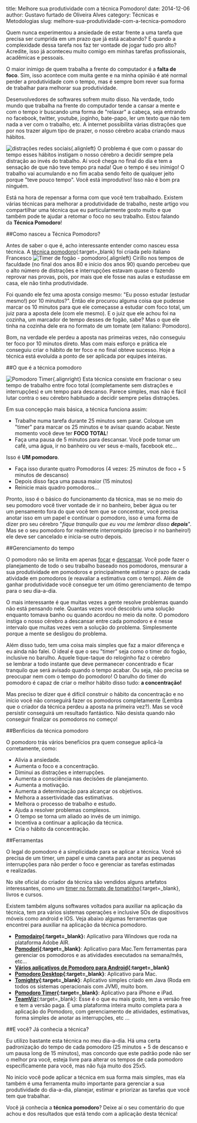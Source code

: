 title: Melhore sua produtividade com a técnica Pomodoro!
date: 2014-12-06
author: Gustavo furtado de Oliveira Alves
category: Técnicas e Metodologias
slug: melhore-sua-produtividade-com-a-tecnica-pomodoro

Quem nunca experimentou a ansiedade de estar frente a uma tarefa que
precisa ser cumprida em um prazo que já está acabando? E quando a
complexidade dessa tarefa nos faz ter vontade de jogar tudo pro alto?
Acredite, isso já aconteceu muito comigo em minhas tarefas
profissionais, acadêmicas e pessoais.

O maior inimigo de quem trabalha a frente do computador é a **falta de
foco**. Sim, isso acontece com muita gente e na minha opinião é até
normal perder a produtividade com o tempo, mas é sempre bom rever sua
forma de trabalhar para melhorar sua produtividade.

Desenvolvedores de softwares sofrem muito disso. Na verdade, todo mundo
que trabalha na frente do computador tende a cansar a mente e com o
tempo ir buscando uma forma de "relaxar" a cabeça, seja entrando no
facebook, twitter, youtube, joginho, bate-papo, ler um texto que não tem
nada a ver com o trabalho, etc. A internet possibilita várias distrações
que por nos trazer algum tipo de prazer, o nosso cérebro acaba criando
maus hábitos.

![distrações redes
sociais](/images/melhore-sua-produtividade-com-a-tecnica-pomodoro/redes-sociais-300x210.jpg){.alignleft}
O problema é que
com o passar do tempo esses hábitos instigam o nosso cérebro a decidir
sempre pela distração ao invés do trabalho. Aí você chega no final do
dia e tem a sensação de que não teve tempo pra nada! Que o tempo é seu
inimigo! O trabalho vai acumulando e no fim acaba sendo feito de
qualquer jeito porque "teve pouco tempo". Você está improdutivo! Isso
não é bom pra ninguém.

Está na hora de repensar a forma com que você tem trabalhado. Existem
várias técnicas para melhorar a produtividade de trabalho, neste
artigo vou compartilhar uma técnica que eu particularmente gosto muito
e que também pode te ajudar a retomar o foco no seu trabalho. Estou
falando da **Técnica Pomodoro**!

##Como nasceu a Técnica Pomodoro?

Antes de saber o que é, acho interessante entender como nasceu essa
técnica. A [técnica
pomodoro](http://pomodorotechnique.com/ "The Pomodoro Technique"){:target=\_blank} foi
criada pelo italiano Francesco
![Timer de fogão -
pomodoro](/images/melhore-sua-produtividade-com-a-tecnica-pomodoro/relogio-fogao-225x300.jpg){.alignleft}
Cirillo nos tempos
de faculdade (no final dos anos 80 e início dos anos 90) quando percebeu
que o alto número de distrações e interrupções estavam quase o fazendo
reprovar nas provas, pois, por mais que ele fosse nas aulas e estudasse
em casa, ele não tinha produtividade.

Foi quando ele fez uma aposta consigo mesmo: "Eu posso estudar (estudar
mesmo!) por 10 minutos?". Então ele procurou alguma coisa que pudesse
marcar os 10 minutos para que ele começasse a estudar com foco total, um
juiz para a aposta dele (com ele mesmo). E o juiz que ele achou foi na
cozinha, um marcador de tempo desses de fogão, sabe? Mas o que ele tinha
na cozinha dele era no formato de um tomate (em italiano: Pomodoro).

Bom, na verdade ele perdeu a aposta nas primeiras vezes, não conseguiu
ter foco por 10 minutos direto. Mas com mais esforço e prática ele
conseguiu criar o hábito de ter foco e no final obteve sucesso. Hoje a
técnica está evoluída a ponto de ser aplicada por equipes inteiras.

##O que é a técnica pomodoro

![Pomodoro
Timer](/images/melhore-sua-produtividade-com-a-tecnica-pomodoro/Pomodoro-Technique-Timer-300x300.jpg){.alignright}
Esta técnica consiste em fracionar o seu tempo de trabalho entre foco total
(completamente sem distrações e interrupções) e um tempo para descanso.
Parece simples, mas não é fácil lutar contra o seu cérebro habituado a
decidir sempre pelas distrações.

Em sua concepção mais básica, a técnica funciona assim:

-   Trabalhe numa tarefa durante 25 minutos sem parar. Coloque um
    "timer" para marcar os 25 minutos e te avisar quando acabar. Neste
    momento você deve ter **FOCO TOTAL**!
-   Faça uma pausa de 5 minutos para descansar. Você pode tomar um café,
    uma água, ir no banheiro ou ver seus e-mails, facebook etc...

Isso é **UM pomodoro**.

-   Faça isso durante quatro Pomodoros (4 vezes: 25 minutos de foco + 5
    minutos de descanso)
-   Depois disso faça uma pausa maior (15 minutos)
-   Reinicie mais quadro pomodoros...

Pronto, isso é o básico do funcionamento da técnica, mas se no meio do
seu pomodoro você tiver vontade de ir no banheiro, beber água ou ter
um pensamento fora do que você tem que se concentrar, você precisa
anotar isso em um papel e continuar o pomodoro, isso é uma forma de
dizer pro seu cérebro "*fique tranquilo que eu vou me lembrar disso
**depois***". Mas se o seu pomodoro for realmente interrompido (preciso
ir no banheiro!) ele deve ser cancelado e inicia-se outro depois.

##Gerenciamento do tempo

O pomodoro não se limita em apenas <span
style="text-decoration: underline;">focar</span> e <span
style="text-decoration: underline;">descansar</span>. Você pode fazer o
planejamento de todo o seu trabalho baseado nos pomodoros, mensurar a
sua produtividade em pomodoros e principalmente estimar o prazo de cada
atividade em pomodoros (e reavaliar a estimativa com o tempo). Além de
ganhar produtividade você consegue ter um ótimo gerenciamento de tempo
para o seu dia-a-dia.

O mais interessante é que muitas vezes a gente resolve problemas quando
não está pensando nele. Quantas vezes você descobriu uma solução
enquanto tomava banho ou quando acordou no meio da noite. O pomodoro
instiga o nosso cérebro a descansar entre cada pomodoro e é nesse
intervalo que muitas vezes vem a solução do problema. Simplesmente
porque a mente se desligou do problema.

Além disso tudo, tem uma coisa mais simples que faz a maior diferença e
eu ainda não falei. O ideal é que o seu "timer" seja como o timer do
fogão, inclusive no barulho. Aquele tique-taque do reloginho faz o
cérebro se lembrar a todo instante que deve permanecer concentrado e
ficar tranquilo que será avisado quando o tempo acabar. Ou seja, não
precisa se preocupar nem com o tempo do pomodoro! O barulho do timer do
pomodoro é capaz de criar o melhor hábito disso tudo: **a
concentração!**

Mas preciso te dizer que é difícil construir o hábito da concentração e
no início você não conseguirá fazer os pomodoros completamente (Lembra
que o criador da técnica perdeu a aposta na primeira vez?). Mas se você
persistir conseguirá um resultado fantástico. Não desista quando não
conseguir finalizar os pomodoros no começo!

##Benfícios da técnica pomodoro

O pomodoro trás vários benefícios pra quem consegue aplicá-la
corretamente, como:

-   Alivia a ansiedade.
-   Aumenta o foco e a concentração.
-   Diminui as distrações e interrupções.
-   Aumenta a consciência nas decisões de planejamento.
-   Aumenta a motivação.
-   Aumenta a determinação para alcançar os objetivos.
-   Melhora a assertividade das estimativas.
-   Melhora o processo de trabalho e estudo.
-   Ajuda a resolver problemas complexos.
-   O tempo se torna um aliado ao invés de um inimigo.
-   Incentiva a continuar a aplicação da técnica.
-   Cria o hábito da concentração.

##Ferramentas

O legal do pomodoro é a simplicidade para se aplicar a técnica. Você só
precisa de um timer, um papel e uma caneta para anotar as pequenas
interrupções para não perder o foco e gerenciar as tarefas estimadas
e realizadas.

No site oficial do criador da técnica são vendidos alguns artefatos
interessantes, como um [timer no formato de
tomatinho](http://pomodorotechnique.com/timer/ "Timer pomodoro"){:target=\_blank}, livros
e cursos.

Existem também alguns softwares voltados para auxiliar na aplicação da
técnica, tem pra vários sistemas operações e inclusive SOs de
dispositivos móveis como android e IOS. Veja abaixo algumas ferramentas
que encontrei para auxiliar na aplicação da técnica pomodoro.

-   **[Pomodairo](https://code.google.com/p/pomodairo/ "Pomodairo"){:target=\_blank}:**
    Aplicativo para Windows que roda na plataforma Adobe AIR.
-   **[Pomodori](http://reborg.github.io/pomodori/ "Pomodori"){:target=\_blank}**:
    Aplicativo para Mac.Tem ferramentas para gerenciar os pomodoros e as
    atividades executados na semana/mês, etc...
-   **[Vários aplicativos de Pomodoro para
    Android](https://play.google.com/store/search?q=pomodoro&c=apps "Aplicativos Android para Pomodoro"){:target=\_blank}**
-   **[Pomodoro
    Desktop](http://www.brothersoft.com/pomodoro-desktop-248517.html "Pomodoro Desktop"){:target=\_blank}**:
    Aplicativo para Mac.
-   **[Tomighty](http://www.tomighty.org/ "Tomighty"){:target=\_blank}**: Aplicativo
    simples criado em Java (Roda em todos os sistemas operacionais com
    JVM), muito bom.
-   **[Pomodoro
    Timer](http://itunes.apple.com/WebObjects/MZStore.woa/wa/viewSoftware?id=325610693&mt=8&ign-mpt=uo%3D2 "Pomodoro Timer"){:target=\_blank}**:
    Aplicativo para iPhone e iPad.
-   [**TeamViz**](http://www.teamviz.com/ "TeamViz"){:target=\_blank}: Esse é o que eu
    mais gosto, tem a versão free e tem a versão paga. É uma plataforma
    inteira muito completa para a aplicação do Pomodoro, com
    gerenciamento de atividades, estimativas, forma simples de anotar as
    interrupções, etc ...

##E você? Já conhecia a técnica?

Eu utilizo bastante esta técnica no meu dia-a-dia. Há uma certa
padronização do tempo de cada pomodoro (25 minutos + 5 de descanso e um
pausa long de 15 minutos), mas concordo que este padrão pode não ser o
melhor pra você, esteja livre para alterar os tempos de cada pomodoro
especificamente para você, mas não fuja muito dos 25x5.

No inicio você pode aplicar a técnica em sua forma mais simples, mas ela
também é uma ferramenta muito importante para gerenciar a sua
produtividade do dia-a-dia, planejar, estimar e priorizar as tarefas que
você tem que trabalhar.

Você já conhecia a **técnica pomodoro**? Deixe aí o seu comentário do
que achou e dos resultados que está tendo com a aplicação desta técnica!
